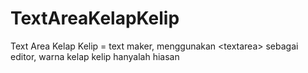 # TextAreaKelapKelip
Text Area Kelap Kelip = text maker, menggunakan &lt;textarea> sebagai editor, warna kelap kelip hanyalah hiasan

